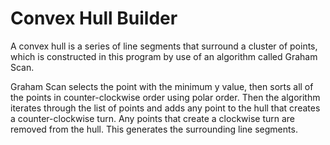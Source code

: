 # Convex Hull Builder

A convex hull is a series of line segments that surround a cluster of points, which is constructed 
in this program by use of an algorithm called Graham Scan.

Graham Scan selects the point with the minimum y value, then sorts all of the points in counter-clockwise order using
polar order. Then the algorithm iterates through the list of points and adds any point to the hull that creates
a counter-clockwise turn. Any points that create a clockwise turn are removed from the hull. This generates the surrounding line segments.
